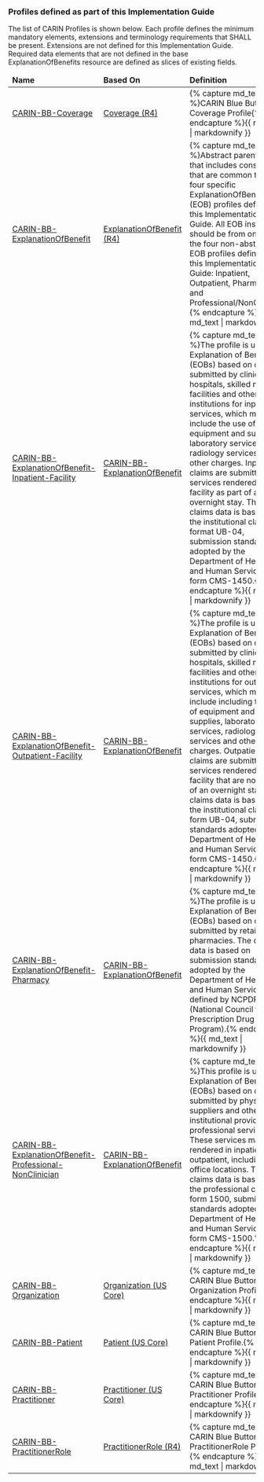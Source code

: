 

<div xmlns="http://www.w3.org/1999/xhtml" xmlns:xsi="http://www.w3.org/2001/XMLSchema-instance" xsi:schemaLocation="http://hl7.org/fhir ../../input-cache/schemas-r5/fhir-single.xsd">
<h3>Profiles defined as part of this Implementation Guide</h3>
The list of CARIN Profiles is shown below. Each profile defines the minimum mandatory elements, extensions and terminology requirements that SHALL be present.  Extensions are not defined for this Implementation Guide.  Required data elements that are not defined in the base ExplanationOfBenefits resource are defined as slices of existing fields.
<table class="codes">
  <thead>
    <tr>
      <td>
        <b>Name</b>
      </td>
      <td>
        <b>Based On</b>
      </td>
      <td>
        <b>Definition</b>
      </td>
    </tr>
  </thead>
  <tbody>
      <tr>
      <td><a href="StructureDefinition-CARIN-BB-Coverage.html">CARIN-BB-Coverage</a></td>
      <td><a href="http://hl7.org/fhir/R4/coverage.html">Coverage (R4)</a></td>
      <td>{% capture md_text %}CARIN Blue Button Coverage Profile{% endcapture %}{{ md_text | markdownify }}</td>
    </tr>
    <tr>
      <td><a href="StructureDefinition-CARIN-BB-ExplanationOfBenefit.html">CARIN-BB-ExplanationOfBenefit</a></td>
      <td><a href="http://hl7.org/fhir/R4/explanationofbenefit.html">ExplanationOfBenefit (R4)</a></td>
      <td>{% capture md_text %}Abstract parent profile that includes constraints that are common to the four specific ExplanationOfBenefit (EOB) profiles defined in this Implementation Guide.
All EOB instances should be from one of the four non-abstract EOB profiles defined in this Implementation Guide:  Inpatient, Outpatient, Pharmacy, and Professional/NonClinician  {% endcapture %}{{ md_text | markdownify }}</td>
    </tr>
    <tr>
      <td><a href="StructureDefinition-CARIN-BB-ExplanationOfBenefit-Inpatient-Facility.html">CARIN-BB-ExplanationOfBenefit-Inpatient-Facility</a></td>
      <td><a href="StructureDefinition-CARIN-BB-ExplanationOfBenefit.html">CARIN-BB-ExplanationOfBenefit </a></td>
      <td>{% capture md_text %}The profile is used for Explanation of Benefits (EOBs) based on claims submitted by clinics, hospitals, skilled nursing facilities and other institutions for inpatient services, which may include the use of equipment and supplies, laboratory services, radiology services and other charges. Inpatient claims are submitted for services rendered at a facility as part of an overnight stay. 
The claims data is based on the institutional claim format UB-04, submission standards adopted by the Department of Health and Human Services as form CMS-1450.{% endcapture %}{{ md_text | markdownify }}</td>
    </tr>
        <tr>
      <td><a href="StructureDefinition-CARIN-BB-ExplanationOfBenefit-Outpatient-Facility.html">CARIN-BB-ExplanationOfBenefit-Outpatient-Facility</a></td>
      <td><a href="StructureDefinition-CARIN-BB-ExplanationOfBenefit.html">CARIN-BB-ExplanationOfBenefit </a></td>
      <td>{% capture md_text %}The profile is used for Explanation of Benefits (EOBs) based on claims submitted by clinics, hospitals, skilled nursing facilities and other institutions for outpatient services, which may include including the use of equipment and supplies, laboratory services, radiology services and other charges. Outpatient claims are submitted for services rendered at a facility that are not part of an overnight stay. 
The claims data is based on the institutional claim form UB-04, submission standards adopted by the Department of Health and Human Services as form CMS-1450.{% endcapture %}{{ md_text | markdownify }}</td>
    </tr>
    <tr>
      <td><a href="StructureDefinition-CARIN-BB-ExplanationOfBenefit-Pharmacy.html">CARIN-BB-ExplanationOfBenefit-Pharmacy</a></td>
      <td><a href="StructureDefinition-CARIN-BB-ExplanationOfBenefit.html">CARIN-BB-ExplanationOfBenefit </a></td>
      <td>{% capture md_text %}The profile is used for Explanation of Benefits (EOBs) based on claims submitted by retail pharmacies. 
The claims data is based on submission standards adopted by the Department of Health and Human Services defined by NCPDP (National Council for Prescription Drug Program).{% endcapture %}{{ md_text | markdownify }}</td>
    </tr>
    <tr>
      <td><a href="StructureDefinition-CARIN-BB-ExplanationOfBenefit-Professional-NonClinician.html">CARIN-BB-ExplanationOfBenefit-Professional-NonClinician</a></td>
      <td><a href="StructureDefinition-CARIN-BB-ExplanationOfBenefit.html">CARIN-BB-ExplanationOfBenefit </a></td>
      <td>{% capture md_text %}This profile is used for Explanation of Benefits (EOBs) based on claims submitted by physicians, suppliers and other non-institutional providers for professional services. These services may be rendered in inpatient or outpatient, including office locations. 
The claims data is based on the professional claim form 1500, submission standards adopted by the Department of Health and Human Services as form CMS-1500."{% endcapture %}{{ md_text | markdownify }}</td>
    </tr>
    <tr>
      <td><a href="StructureDefinition-CARIN-BB-Organization.html">CARIN-BB-Organization</a></td>
      <td><a href="http://hl7.org/fhir/us/core/STU3/StructureDefinition-us-core-organization.html">Organization (US Core)</a></td>
      <td>{% capture md_text %}A CARIN Blue Button Organization Profile.{% endcapture %}{{ md_text | markdownify }}</td>
    </tr>
        <tr>
      <td><a href="StructureDefinition-CARIN-BB-Patient.html">CARIN-BB-Patient</a></td>
      <td><a href="http://hl7.org/fhir/us/core/STU3/StructureDefinition-us-core-patient.html">Patient (US Core)</a></td>
      <td>{% capture md_text %}A CARIN Blue Button Patient Profile.{% endcapture %}{{ md_text | markdownify }}</td>
    </tr>
        <tr>
      <td><a href="StructureDefinition-CARIN-BB-Practitioner.html">CARIN-BB-Practitioner</a></td>
      <td><a href="http://hl7.org/fhir/us/core/STU3/StructureDefinition-us-core-practitioner.html">Practitioner (US Core)</a></td>
      <td>{% capture md_text %}A CARIN Blue Button Practitioner Profile.{% endcapture %}{{ md_text | markdownify }}</td>
    </tr>
    <tr>
      <td><a href="StructureDefinition-CARIN-BB-PractitionerRole.html">CARIN-BB-PractitionerRole</a></td>
      <td><a href="http://hl7.org/fhir/R4/practitionerrole.html">PractitionerRole (R4)</a></td>
      <td>{% capture md_text %}A CARIN Blue Button PractitionerRole Profile.{% endcapture %}{{ md_text | markdownify }}</td>
    </tr>    
  </tbody>
</table>
</div>